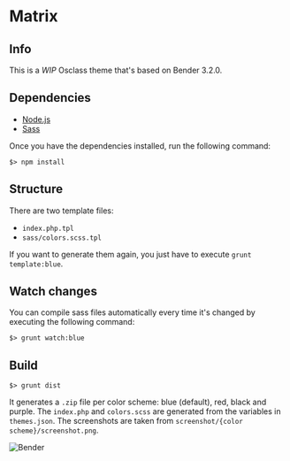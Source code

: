 # Matrix

## Info

This is a *WIP* Osclass theme that's based on Bender 3.2.0.

## Dependencies

* [Node.js](http://nodejs.org/)
* [Sass](http://sass-lang.com/)

Once you have the dependencies installed, run the following command:

```
$> npm install
```

## Structure

There are two template files:

* `index.php.tpl`
* `sass/colors.scss.tpl`

If you want to generate them again, you just have to execute `grunt template:blue`.

## Watch changes

You can compile sass files automatically every time it's changed by executing the following command:

```
$> grunt watch:blue
```

## Build

```
$> grunt dist
```

It generates a `.zip` file per color scheme: blue (default), red, black and purple. The `index.php` and `colors.scss` are generated from the variables in `themes.json`. The screenshots are taken from `screenshot/{color scheme}/screenshot.png`.

![Bender](http://pool.theinfosphere.org/images/1/14/Bender_promo_2.jpg)
